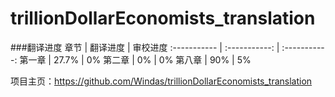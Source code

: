 # trillionDollarEconomists_translation

###翻译进度
章节 | 翻译进度 | 审校进度
:----------- | :-----------: | :-----------:
第一章 | 27.7% | 0%
第二章 | 0% | 0%
第八章 | 90% | 5%

项目主页：<https://github.com/Windas/trillionDollarEconomists_translation>
